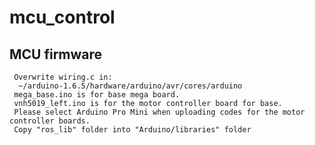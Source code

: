 # mcu_control

## MCU firmware
     Overwrite wiring.c in: 
      ~/arduino-1.6.5/hardware/arduino/avr/cores/arduino
     mega_base.ino is for base mega board.
     vnh5019_left.ino is for the motor controller board for base. 
     Please select Arduino Pro Mini when uploading codes for the motor controller boards.
     Copy "ros_lib" folder into "Arduino/libraries" folder
